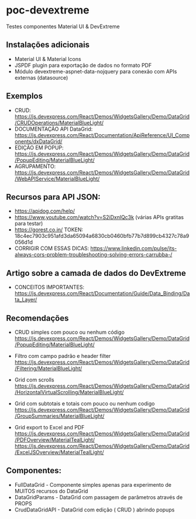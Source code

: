 # poc-devextreme
 Testes componentes Material UI & DevExtreme

## Instalações adicionais
- Material UI & Material Icons
- JSPDF plugin para exportação de dados no formato PDF
- Módulo devextreme-aspnet-data-nojquery para conexão com APIs externas (datasource)

## Exemplos
- CRUD:  https://js.devexpress.com/React/Demos/WidgetsGallery/Demo/DataGrid/CRUDOperations/MaterialBlueLight/
- DOCUMENTAÇÃO API DataGrid:  https://js.devexpress.com/React/Documentation/ApiReference/UI_Components/dxDataGrid/
- EDIÇÃO EM POPUP:  https://js.devexpress.com/React/Demos/WidgetsGallery/Demo/DataGrid/PopupEditing/MaterialBlueLight/
- AGRUPAMENTO:  https://js.devexpress.com/React/Demos/WidgetsGallery/Demo/DataGrid/WebAPIService/MaterialBlueLight/

## Recursos para API JSON:
- https://apidog.com/help/
- https://www.youtube.com/watch?v=S2iDxnlQc3k  (várias APIs gratitas para testar)
- https://gorest.co.in/   TOKEN:  18c4ec7903c951afd3da65094a6830cb0460bfb77b7d899cb4327c78a9056d1d
- CORRIGIR COM ESSAS DICAS: https://www.linkedin.com/pulse/its-always-cors-problem-troubleshooting-solving-errors-carrubba-/

## Artigo sobre a camada de dados do DevExtreme
- CONCEITOS IMPORTANTES:  https://js.devexpress.com/React/Documentation/Guide/Data_Binding/Data_Layer/

## Recomendações
- CRUD simples com pouco ou nenhum código
https://js.devexpress.com/React/Demos/WidgetsGallery/Demo/DataGrid/PopupEditing/MaterialBlueLight/

- Filtro com campo padrão e header filter
https://js.devexpress.com/React/Demos/WidgetsGallery/Demo/DataGrid/Filtering/MaterialBlueLight/

- Grid com scrolls
https://js.devexpress.com/React/Demos/WidgetsGallery/Demo/DataGrid/HorizontalVirtualScrolling/MaterialBlueLight/

- Grid com subtotais e totais com pouco ou nenhum codigo
https://js.devexpress.com/React/Demos/WidgetsGallery/Demo/DataGrid/GroupSummaries/MaterialBlueLight/

- Grid export to Excel and PDF
https://js.devexpress.com/React/Demos/WidgetsGallery/Demo/DataGrid/PDFOverview/MaterialTealLight/
https://js.devexpress.com/React/Demos/WidgetsGallery/Demo/DataGrid/ExcelJSOverview/MaterialTealLight/


## Componentes:
- FullDataGrid - Componente simples apenas para experimento de MUITOS recursos do DataGrid
- DataGridParams - DataGrid com passagem de parâmetros através de PROPS
- CrudDataGridAPI - DataGrid com edição ( CRUD ) abrindo popups 
